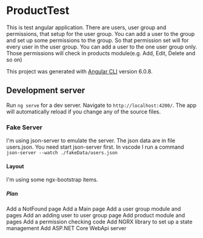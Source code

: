 # ProductTest

This is test angular application.
There are users, user group and permissions, that setup for the user group.
You can add a user to the group and set up some permissions to the group.
So that permission set will for every user in the user group.
You can add a user to the one user group only.
Those permissions will check in products module(e.g. Add, Edit, Delete and so on)

This project was generated with [Angular CLI](https://github.com/angular/angular-cli) version 6.0.8.

## Development server

Run `ng serve` for a dev server. Navigate to `http://localhost:4200/`. The app will automatically reload if you change any of the source files.

### Fake Server

I'm using json-server to emulate the server. The json data are in file users.json.
You need start json-server first. In vscode I run a command `json-server --watch ./fakeData/users.json`

#### Layout

I'm using some ngx-bootstrap items.

##### Plan

Add a NotFound page
Add a Main page
Add a user group module and pages
Add an adding user to user group page
Add product module and pages
Add a permission checking code
Add NGRX library to set up a state management
Add ASP.NET Core WebApi server
